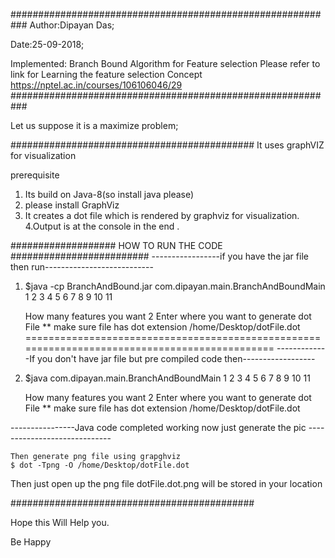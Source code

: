

###########################################################
Author:Dipayan Das;

Date:25-09-2018;

Implemented: Branch Bound Algorithm for Feature selection Please refer to link for Learning the  feature selection Concept  https://nptel.ac.in/courses/106106046/29
###########################################################

 


Let us suppose it is a maximize problem;


############################################
It uses graphVIZ for visualization

prerequisite
1. Its build on Java-8(so  install java please)
2. please install GraphViz
3. It creates a dot file which is rendered by graphviz for visualization.
4.Output is at the console in the end .


 ################### HOW TO RUN THE CODE #########################
 -----------------if you have the jar file then run---------------------------
 1.   $java -cp BranchAndBound.jar com.dipayan.main.BranchAndBoundMain 1 2 3 4 5 6 7 8 9 10 11
       
 		How many features you want
		2
		Enter where you want to generate dot File ** make sure file has dot extension
		/home/Desktop/dotFile.dot
==============================================================================================
-------------If you don't have jar file but pre compiled code then------------------
1.   $java  com.dipayan.main.BranchAndBoundMain 1 2 3 4 5 6 7 8 9 10 11
       
 		How many features you want
		2
		Enter where you want to generate dot File ** make sure file has dot extension
		/home/Desktop/dotFile.dot
	
----------------Java code completed working now just generate the pic -----------------------------
		
	Then generate png file using grapghviz
	$ dot -Tpng -O /home/Desktop/dotFile.dot 	
 		
Then just open up the png file dotFile.dot.png will be stored in your location

 
  ############################################
  
  Hope this Will Help you.
 
  Be Happy 
  
